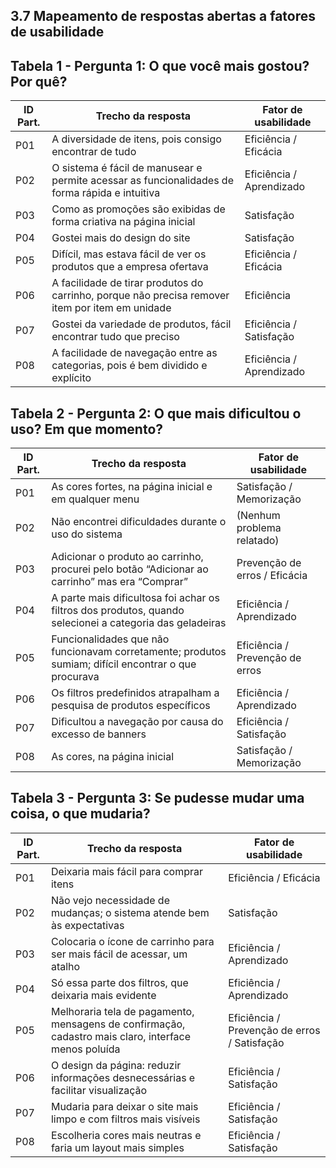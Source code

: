 ## 3.7 Mapeamento de respostas abertas a fatores de usabilidade

## Tabela 1 - Pergunta 1: O que você mais gostou? Por quê?

| ID Part. | Trecho da resposta                                                                 | Fator de usabilidade            |
|----------|-------------------------------------------------------------------------------------|---------------------------------|
| P01      | A diversidade de itens, pois consigo encontrar de tudo                              | Eficiência / Eficácia           |
| P02      | O sistema é fácil de manusear e permite acessar as funcionalidades de forma rápida e intuitiva | Eficiência / Aprendizado |
| P03      | Como as promoções são exibidas de forma criativa na página inicial                  | Satisfação                      |
| P04      | Gostei mais do design do site                                                       | Satisfação                      |
| P05      | Difícil, mas estava fácil de ver os produtos que a empresa ofertava                 | Eficiência / Eficácia           |
| P06      | A facilidade de tirar produtos do carrinho, porque não precisa remover item por item em unidade | Eficiência            |
| P07      | Gostei da variedade de produtos, fácil encontrar tudo que preciso                   | Eficiência / Satisfação         |
| P08      | A facilidade de navegação entre as categorias, pois é bem dividido e explícito      | Eficiência / Aprendizado        |


## Tabela 2 - Pergunta 2: O que mais dificultou o uso? Em que momento?
| ID Part. | Trecho da resposta                                                                  | Fator de usabilidade                   |
|----------|-------------------------------------------------------------------------------------|----------------------------------------|
| P01      | As cores fortes, na página inicial e em qualquer menu                               | Satisfação / Memorização               |
| P02      | Não encontrei dificuldades durante o uso do sistema                                 | (Nenhum problema relatado)             |
| P03      | Adicionar o produto ao carrinho, procurei pelo botão “Adicionar ao carrinho” mas era “Comprar” | Prevenção de erros / Eficácia |
| P04      | A parte mais dificultosa foi achar os filtros dos produtos, quando selecionei a categoria das geladeiras | Eficiência / Aprendizado |
| P05      | Funcionalidades que não funcionavam corretamente; produtos sumiam; difícil encontrar o que procurava | Eficiência / Prevenção de erros |
| P06      | Os filtros predefinidos atrapalham a pesquisa de produtos específicos               | Eficiência / Aprendizado               |
| P07      | Dificultou a navegação por causa do excesso de banners                              | Eficiência / Satisfação                |
| P08      | As cores, na página inicial                                                         | Satisfação / Memorização               |


## Tabela 3 - Pergunta 3: Se pudesse mudar uma coisa, o que mudaria?
| ID Part. | Trecho da resposta                                                                 | Fator de usabilidade                           |
|----------|-------------------------------------------------------------------------------------|------------------------------------------------|
| P01      | Deixaria mais fácil para comprar itens                                              | Eficiência / Eficácia                          |
| P02      | Não vejo necessidade de mudanças; o sistema atende bem às expectativas              | Satisfação                                     |
| P03      | Colocaria o ícone de carrinho para ser mais fácil de acessar, um atalho             | Eficiência / Aprendizado                       |
| P04      | Só essa parte dos filtros, que deixaria mais evidente                               | Eficiência / Aprendizado                       |
| P05      | Melhoraria tela de pagamento, mensagens de confirmação, cadastro mais claro, interface menos poluída | Eficiência / Prevenção de erros / Satisfação |
| P06      | O design da página: reduzir informações desnecessárias e facilitar visualização     | Eficiência / Satisfação                        |
| P07      | Mudaria para deixar o site mais limpo e com filtros mais visíveis                   | Eficiência / Satisfação                        |
| P08      | Escolheria cores mais neutras e faria um layout mais simples                        | Eficiência / Satisfação                        |

